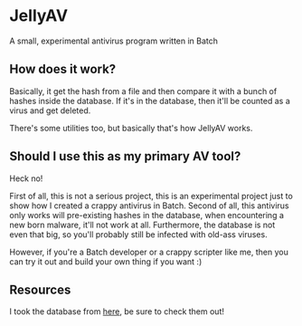 # JellyAV
A small, experimental antivirus program written in Batch

## How does it work?
Basically, it get the hash from a file and then compare it with a bunch of hashes inside the database. If it's in the database, then it'll be counted as a virus and get deleted.

There's some utilities too, but basically that's how JellyAV works.

## Should I use this as my primary AV tool?
Heck no!

First of all, this is not a serious project, this is an experimental project just to show how I created a crappy antivirus in Batch. Second of all, this antivirus only works will pre-existing hashes in the database, when encountering a new born malware, it'll not work at all. Furthermore, the database is not even that big, so you'll probably still be infected with old-ass viruses.

However, if you're a Batch developer or a crappy scripter like me, then you can try it out and build your own thing if you want :)

## Resources
I took the database from [here](https://github.com/anic17/Batch-Antivirus), be sure to check them out!
